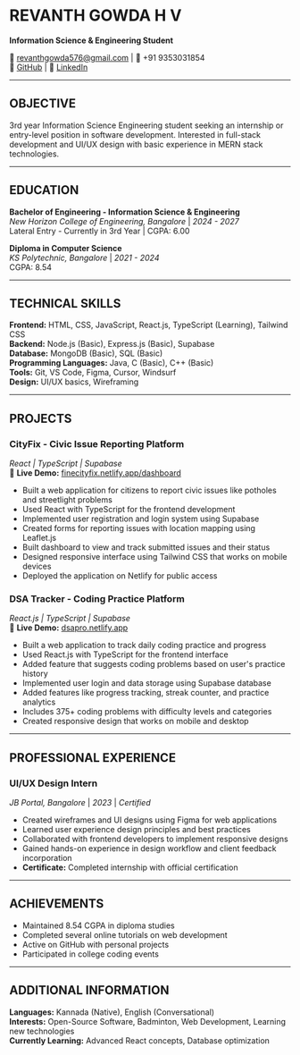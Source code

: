 # REVANTH GOWDA H V
**Information Science & Engineering Student**

📧 revanthgowda576@gmail.com | 📱 +91 9353031854  
🔗 [GitHub](https://github.com/Revanthgowda45) | 💼 [LinkedIn](https://linkedin.com/in/revanth-gowda-91765a299/)

---

## OBJECTIVE

3rd year Information Science Engineering student seeking an internship or entry-level position in software development. Interested in full-stack development and UI/UX design with basic experience in MERN stack technologies.

---

## EDUCATION

**Bachelor of Engineering - Information Science & Engineering**  
*New Horizon College of Engineering, Bangalore* | *2024 - 2027*  
Lateral Entry - Currently in 3rd Year | CGPA: 6.00

**Diploma in Computer Science**  
*KS Polytechnic, Bangalore* | *2021 - 2024*  
CGPA: 8.54

---

## TECHNICAL SKILLS

**Frontend:** HTML, CSS, JavaScript, React.js, TypeScript (Learning), Tailwind CSS  
**Backend:** Node.js (Basic), Express.js (Basic), Supabase  
**Database:** MongoDB (Basic), SQL (Basic)  
**Programming Languages:** Java, C (Basic), C++ (Basic)  
**Tools:** Git, VS Code, Figma, Cursor, Windsurf  
**Design:** UI/UX basics, Wireframing

---

## PROJECTS

### CityFix - Civic Issue Reporting Platform
*React | TypeScript | Supabase*  
🔗 **Live Demo:** [finecityfix.netlify.app/dashboard](https://finecityfix.netlify.app/dashboard)
- Built a web application for citizens to report civic issues like potholes and streetlight problems
- Used React with TypeScript for the frontend development
- Implemented user registration and login system using Supabase
- Created forms for reporting issues with location mapping using Leaflet.js
- Built dashboard to view and track submitted issues and their status
- Designed responsive interface using Tailwind CSS that works on mobile devices
- Deployed the application on Netlify for public access

### DSA Tracker - Coding Practice Platform
*React.js | TypeScript | Supabase*  
🔗 **Live Demo:** [dsapro.netlify.app](https://dsapro.netlify.app)
- Built a web application to track daily coding practice and progress
- Used React.js with TypeScript for the frontend interface
- Added feature that suggests coding problems based on user's practice history
- Implemented user login and data storage using Supabase database
- Added features like progress tracking, streak counter, and practice analytics
- Includes 375+ coding problems with difficulty levels and categories
- Created responsive design that works on mobile and desktop

---

## PROFESSIONAL EXPERIENCE

### UI/UX Design Intern
*JB Portal, Bangalore* | *2023* | *Certified*
- Created wireframes and UI designs using Figma for web applications
- Learned user experience design principles and best practices
- Collaborated with frontend developers to implement responsive designs
- Gained hands-on experience in design workflow and client feedback incorporation
- **Certificate:** Completed internship with official certification

---

## ACHIEVEMENTS

- Maintained 8.54 CGPA in diploma studies
- Completed several online tutorials on web development
- Active on GitHub with personal projects
- Participated in college coding events

---

## ADDITIONAL INFORMATION

**Languages:** Kannada (Native), English (Conversational)  
**Interests:** Open-Source Software, Badminton, Web Development, Learning new technologies  
**Currently Learning:** Advanced React concepts, Database optimization